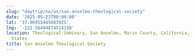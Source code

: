 ```yaml
---
slug: "daytrip/na/us/san-anselmo-theological-society"
date: '2025-05-23T00:00:00'
lat: '37.96953445663925'
lng: '-122.56494874514158'
location: Theological Seminary, San Anselmo, Marin County, California, 94957, United
  States
title: San Anselmo Theological Society
---
```



